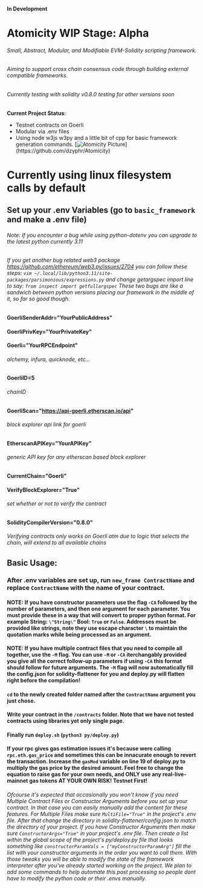 **In Development**
# Atomicity WIP Stage: Alpha
###### Small, Abstract, Modular, and Modifiable EVM-Solidity scripting framework. 
###### Aiming to support cross chain consensus code through building external compatible frameworks.
###### Currently testing with solidity v0.8.0 testing for other versions soon
**Current Project Status**:
  * Testnet contracts on Goerli
  * Modular via .env files
  * Using node w3js w3py and a little bit of cpp for basic framework generation commands.
[![Atomicity Picture](https://www.thoughtco.com/thmb/D_uEiv8l3SYKvWtKkAkN_O5zB7U=/3825x2574/filters:fill(auto,1)/GettyImages-141483984-56a133b65f9b58b7d0bcfdb1.jpg)](https://github.com/dzyphr/Atomicity)

# Currently using linux filesystem calls by default

## Set up your .env Variables (go to `basic_framework` and make a .env file)

###### Note: If you encounter a bug while using python-dotenv you can upgrade to the latest python currently 3.11

###### If you get another bug related web3 package https://github.com/ethereum/web3.py/issues/2704 you can follow these steps: `vim ~/.local/lib/python3.11/site-packages/parsimonious/expressions.py` and change getargspec import line to say: `from inspect import getfullargspec` These two bugs are like a sandwich between python versions placing our framework in the middle of it, so far so good though.

#### **GoerliSenderAddr="YourPublicAddress"**
#### **GoerliPrivKey="YourPrivateKey"** 
#### **Goerli="YourRPCEndpoint"** 
###### _alchemy, infura, quicknode, etc..._
#### **GoerliID=5** 
###### _chainID_
#### **GoerliScan="https://api-goerli.etherscan.io/api"** 
###### _block explorer api link for goerli_
#### **EtherscanAPIKey="YourAPIKey"** 
###### _generic API key for any etherscan based block explorer_
#### **CurrentChain="Goerli"**
#### **VerifyBlockExplorer="True"** 
###### _set whether or not to verify the contract_
#### **SolidityCompilerVersion="0.8.0"** 

###### Verifying contracts only works on Goerli atm due to logic that selects the chain, will extend to all available chains

## Basic Usage:

### After .env variables are set up, run `new_frame ContractName` and replace `ContractName` with the name of your contract.

#### NOTE: If you have constructor parameters use the flag `-CA` followed by the number of parameters, and then one argument for each parameter. You must provide these in a way that will convert to proper python format. For example String: `\"String\"` Bool: `True` or `False`. Addresses must be provided like strings, note they use escape character `\` to maintain the quotation marks while being processed as an argument.

#### NOTE: If you have multiple contract files that you need to compile all together, use the `-M` flag. You can use `-M` or `-CA` iterchangably provided you give all the correct follow-up parameters if using `-CA` this format should follow for future arguments. The `-M` flag will now automatically fill the config.json for solidity-flattener for you and deploy.py will flatten right before the compilation!



#### `cd` to the newly created folder named after the `ContractName` argument you just chose.

#### Write your contract in the `/contracts` folder. Note that we have not tested contracts using libraries yet only single page.

#### Finally run `deploy.sh` (`python3 py/deploy.py`) 

#### If your rpc gives gas estimation issues it's because were calling `rpc.eth.gas_price` and sometimes this can be innacurate enough to revert the transaction. Increase the `gasMod` variable on line 19 of deploy.py to multiply the gas price by the desired amount. Feel free to change the equation to raise gas for your own needs, and ONLY use any real-live-mainnet gas tokens AT YOUR OWN RISK! Testnet First!

###### Ofcourse it's expected that occasionally you won't know if you need Multiple Contract Files or Constructor Arguments before you set up your contract. In that case you can easily manually add the content for these features. For Multiple Files make sure `MultiFile="True"` in the project's .env file. After that change the directory in solidity-flattener/config.json to match the directory of your project. If you have Constructor Arguments then make sure `ConstructorArgs="True"` in your project's .env file. Then create a list within the global scope of the project's py/deploy.py file that looks something like `constructorParamVals = ["myConstructorParamArg"]` fill the list with your constructor arguments in the order you want to call them. With those tweaks you will be able to modify the state of the framework interpreter after you've already started working on the project. We plan to add some commands to help automate this post processing so people dont have to modify the python code or their .envs manually.
